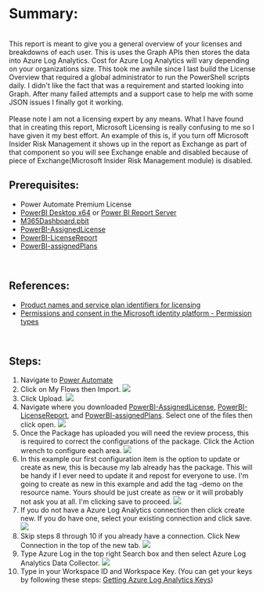 # Summary:
<BR>
This report is meant to give you a general overview of your licenses and breakdowns of each user. This is uses the Graph APIs then stores the data into Azure Log Analytics. Cost for Azure Log Analytics will vary depending on your organizations size. This took me awhile since I last build the License Overview that required a global administrator to run the PowerShell scripts daily. I didn't like the fact that was a requirement and started looking into Graph. After many failed attempts and a support case to help me with some JSON issues I finally got it working.<BR>
<BR> Please note I am not a licensing expert by any means. What I have found that in creating this report, Microsoft Licensing is really confusing to me so I have given it my best effort. An example of this is, if you turn off Microsoft Insider Risk Management it shows up in the report as Exchange as part of that component so you will see Exchange enable and disabled because of piece of Exchange(Microsoft Insider Risk Management module) is disabled.


## Prerequisites: <br>

* Power Automate Premium License
* [PowerBI Desktop x64](https://www.microsoft.com/en-us/download/details.aspx?id=58494) or [Power BI Report Server](https://powerbi.microsoft.com/en-us/report-server/)
* [M365Dashboard.pbit](https://github.com/mattnovitsch/M365/blob/main/M365Dashboard.pbit)
* [PowerBI-AssignedLicense](https://github.com/mattnovitsch/M365/blob/main/PowerBI-AssignedLicense_20211009122143.zip)
* [PowerBI-LicenseReport](https://github.com/mattnovitsch/M365/blob/main/PowerBI-LicenseReport_20211009122547.zip)
* [PowerBI-assignedPlans](https://github.com/mattnovitsch/M365/blob/main/PowerBI-assignedPlans_20211009121621.zip)
<BR>

## References:

* [Product names and service plan identifiers for licensing](https://docs.microsoft.com/en-us/azure/active-directory/enterprise-users/licensing-service-plan-reference)
* [Permissions and consent in the Microsoft identity platform - Permission types](https://docs.microsoft.com/en-us/azure/active-directory/develop/v2-permissions-and-consent?WT.mc_id=Portal-Microsoft_AAD_RegisteredApps#permission-types)
<BR>

## Steps: <BR>

1. Navigate to [Power Automate](https://flow.microsoft.com)
2. Click on My Flows then Import.
![](https://github.com/mattnovitsch/M365/tree/main/M365License/M365L1.jpg)
3. Click Upload.
![](https://github.com/mattnovitsch/M365/tree/main/M365License/M365L2.jpg)
4. Navigate where you downloaded [PowerBI-AssignedLicense](https://github.com/mattnovitsch/M365/blob/main/PowerBI-AssignedLicense_20211009122143.zip),  [PowerBI-LicenseReport](https://github.com/mattnovitsch/M365/blob/main/PowerBI-LicenseReport_20211009122547.zip), and [PowerBI-assignedPlans](https://github.com/mattnovitsch/M365/blob/main/PowerBI-assignedPlans_20211009121621.zip). Select one of the files then click open.
![](https://github.com/mattnovitsch/M365/tree/main/M365License/M365L3.jpg)
5. Once the Package has uploaded you will need the review process, this is required to correct the configurations of the package. Click the Action wrench to configure each area.
![](https://github.com/mattnovitsch/M365/tree/main/M365License/M365L4.jpg)
6. In this example our first configuration item is the option to update or create as new, this is because my lab already has the package. This will be handy if I ever need to update it and repost for everyone to use. I'm going to create as new in this example and add the tag -demo on the resource name. Yours should be just create as new or it will probably not ask you at all. I'm clicking save to proceed.
![](https://github.com/mattnovitsch/M365/tree/main/M365License/M365L5.jpg)
7. If you do not have a Azure Log Analytics connection then click create new. If you do have one, select your existing connection and click save.
![](https://github.com/mattnovitsch/M365/tree/main/M365License/M365L6.jpg)
8. Skip steps 8 through 10 if you already have a connection. Click New Connection in the top of the new tab.
![](https://github.com/mattnovitsch/M365/tree/main/M365License/M365L7.jpg)
9. Type Azure Log in the top right Search box and then select Azure Log Analytics Data Collector.
![](https://github.com/mattnovitsch/M365/tree/main/M365License/M365L8.jpg)
10. Type in your Workspace ID and Workspace Key. (You can get your keys by following these steps: [Getting Azure Log Analytics Keys](https://github.com/mattnovitsch/M365/wiki/Getting-Azure-Log-Analytics-Keys))
